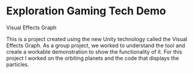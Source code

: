 # Exploration Gaming Tech Demo
Visual Effects Graph
<p>This is a project created using the new Unity technology called the Visual Effects Graph. As a group project, we worked to understand the tool and create a workable demonstration to show the functionality of it. For this project I worked on the orbiting planets and the code that displays the particles.</p>
